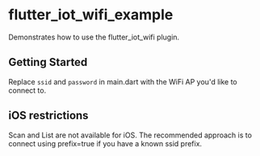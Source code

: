# flutter_iot_wifi_example

Demonstrates how to use the flutter_iot_wifi plugin.

## Getting Started

Replace `ssid` and `password` in main.dart with the WiFi AP you'd like to connect to. 

## iOS restrictions

Scan and List are not available for iOS. The recommended approach is to connect using prefix=true if you have a known ssid prefix.